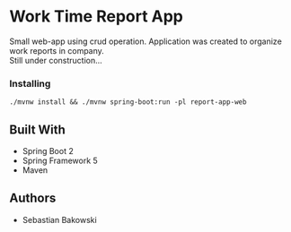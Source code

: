 # Work Time Report App

Small web-app using crud operation. Application was created to organize work reports in company.<br>Still under construction...


### Installing
```
./mvnw install && ./mvnw spring-boot:run -pl report-app-web
```

## Built With

* Spring Boot 2
* Spring Framework 5
* Maven

## Authors

* Sebastian Bakowski
